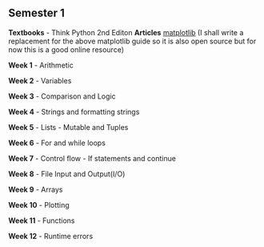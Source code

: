 ## Semester 1

**Textbooks** - Think Python 2nd Editon
**Articles** [matplotlib](https://scipython.com/book/chapter-7-matplotlib/) 
(I shall write a replacement for the above matplotlib guide so it is also open source but for now this is a good online resource)

**Week 1** - Arithmetic

**Week 2** - Variables

**Week 3** - Comparison and Logic

**Week 4** - Strings and formatting strings

**Week 5** - Lists - Mutable and Tuples

**Week 6** - For and while loops

**Week 7** - Control flow - If statements and continue

**Week 8** - File Input and Output(I/O)

**Week 9** - Arrays

**Week 10** - Plotting

**Week 11** - Functions

**Week 12** - Runtime errors